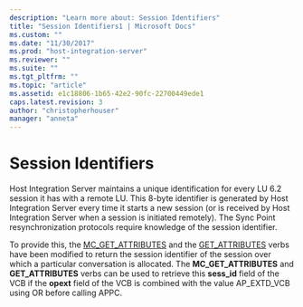 ```yaml
---
description: "Learn more about: Session Identifiers"
title: "Session Identifiers1 | Microsoft Docs"
ms.custom: ""
ms.date: "11/30/2017"
ms.prod: "host-integration-server"
ms.reviewer: ""
ms.suite: ""
ms.tgt_pltfrm: ""
ms.topic: "article"
ms.assetid: e1c18806-1b65-42e2-90fc-22700449ede1
caps.latest.revision: 3
author: "christopherhouser"
manager: "anneta"
---
```

# Session Identifiers
Host Integration Server maintains a unique identification for every LU 6.2 session it has with a remote LU. This 8-byte identifier is generated by Host Integration Server every time it starts a new session (or is received by Host Integration Server when a session is initiated remotely). The Sync Point resynchronization protocols require knowledge of the session identifier.  
  
 To provide this, the [MC_GET_ATTRIBUTES](./mc-get-attributes2.md) and the [GET_ATTRIBUTES](./get-attributes2.md) verbs have been modified to return the session identifier of the session over which a particular conversation is allocated. The **MC_GET_ATTRIBUTES** and **GET_ATTRIBUTES** verbs can be used to retrieve this **sess_id** field of the VCB if the **opext** field of the VCB is combined with the value AP_EXTD_VCB using OR before calling APPC.
